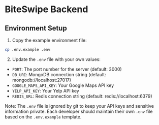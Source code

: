 # BiteSwipe Backend

## Environment Setup

1. Copy the example environment file:
```bash
cp .env.example .env
```

2. Update the `.env` file with your own values:
- `PORT`: The port number for the server (default: 3000)
- `DB_URI`: MongoDB connection string (default: mongodb://localhost:27017)
- `GOOGLE_MAPS_API_KEY`: Your Google Maps API key
- `YELP_API_KEY`: Your Yelp API key
- `REDIS_URL`: Redis connection string (default: redis://localhost:6379)

Note: The `.env` file is ignored by git to keep your API keys and sensitive information private. Each developer should maintain their own `.env` file based on the `.env.example` template.
